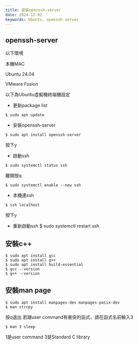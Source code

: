 ```yaml
---
title: 安裝openssh-server
date: 2024-12-02
keywords: Ubuntu, openssh-server
---
```


## openssh-server

以下環境

本機MAC

Ubuntu 24.04

VMware Fusion

以下為Ubuntu虛擬機終端機設定

- 更新package list
```
$ sudo apt update
```
- 安裝openssh-server
```
$ sudo apt install openssh-server
```
按下y

- 啟動ssh
```
$ sudo systemctl status ssh
```
離開按q
```
$ sudo systemctl enable --now ssh
```
- 本機連ssh
```
$ ssh localhost
```
按下y

- 重新啟動ssh
$ sudo systemctl restart ssh

## 安裝c++
```
$ sudo apt install gcc
$ sudo apt install g++
$ sudo apt install build-essential
$ gcc --version
$ g++ --version
```
## 安裝man page
```
$ sudo apt install manpages-dev manpages-posix-dev
$ man strcpy
```
按q退出
若跟user command有衝突的函式，請在函式名前輸入3
```
$ man 3 sleep
```
1是user command
3是Standard C library
